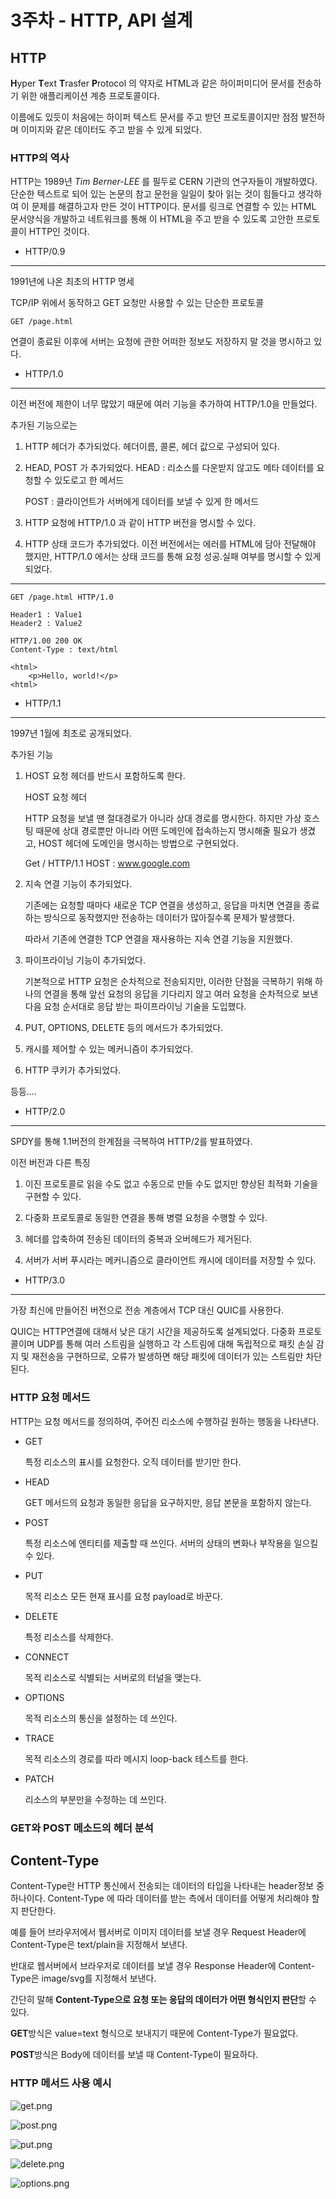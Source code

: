 # 3주차 - HTTP, API 설계

## HTTP

**H**yper
**T**ext
**T**rasfer
**P**rotocol 의 약자로 HTML과 같은 하이퍼미디어 문서를 전송하기 위한 애플리케이션 계층 프로토콜이다.

이름에도 있듯이 처음에는 하이퍼 텍스트 문서를 주고 받던 프로토콜이지만 점점 발전하며 이미지와 같은 데이터도 주고 받을 수 있게 되었다.

### HTTP의 역사

HTTP는 1989년  _Tim Berner-LEE_ 를 필두로 CERN 기관의 연구자들이 개발하였다. 단순한 텍스트로 되어 있는 논문의 참고 문헌을 일일이 찾아 읽는 것이 힘들다고 생각하여 이 문제를 해결하고자 만든 것이 HTTP이다. 문서를 링크로 연결할 수 있는 HTML 문서양식을 개발하고 네트워크를 통해 이 HTML을 주고 받을 수 있도록 고안한 프로토콜이 HTTP인 것이다.

* HTTP/0.9
---

1991년에 나온 최초의 HTTP 명세

TCP/IP 위에서 동작하고 GET 요청만 사용할 수 있는 단순한 프로토콜

    GET /page.html

연결이 종료된 이후에 서버는 요청에 관한 어떠한 정보도 저장하지 말 것을 명시하고 있다.

* HTTP/1.0
---

이전 버전에 제한이 너무 많았기 때문에 여러 기능을 추가하여 HTTP/1.0을 만들었다.

추가된 기능으로는

1. HTTP 헤더가 추가되었다. 헤더이름, 콜론, 헤더 값으로 구성되어 있다.

2. HEAD, POST 가 추가되었다. 
    HEAD : 리소스를 다운받지 않고도 메타 데이터를 요청할 수 있도로고 한 메서드

    POST : 클라이언트가 서버에게 데이터를 보낼 수 있게 한 메서드

3. HTTP 요청에 HTTP/1.0 과 같이 HTTP 버전을 명시할 수 있다.

4. HTTP 상태 코드가 추가되었다.
    이전 버전에서는 에러를 HTML에 담아 전달해야 했지만, HTTP/1.0 에서는 상태 코드를 통해 요청 성공.실패 여부를 명시할 수 있게 되었다.
---

    GET /page.html HTTP/1.0

    Header1 : Value1
    Header2 : Value2

    HTTP/1.00 200 OK
    Content-Type : text/html

    <html>
        <p>Hello, world!</p>
    <html>


* HTTP/1.1
---

1997년 1월에 최초로 공개되었다.

추가된 기능

1. HOST 요청 헤더를 반드시 포함하도록 한다.

    HOST 요청 헤더

    HTTP 요청을 보낼 땐 절대경로가 아니라 상대 경로를 명시한다. 하지만 가상 호스팅 때문에 상대 경로뿐만 아니라 어떤 도메인에 접속하는지 명시해줄 필요가 생겼고, HOST 헤더에 도메인을 명시하는 방법으로 구현되었다.


    Get / HTTP/1.1
    HOST : www.google.com

2. 지속 연결 기능이 추가되었다.

    기존에는 요청할 때마다 새로운 TCP 연결을 생성하고, 응답을 마치면 연결을 종료하는 방식으로 동작했지만 전송하는 데이터가 많아질수록 문제가 발생했다.

    따라서 기존에 연결한 TCP 연결을 재사용하는 지속 연결 기능을 지원했다.

3. 파이프라이닝 기능이 추가되었다.

    기본적으로 HTTP 요청은 순차적으로 전송되지만, 이러한 단점을 극복하기 위해 하나의 연결을 통해 앞선 요청의 응답을 기다리지 않고 여러 요청을 순차적으로 보낸 다음 요청 순서대로 응답 받는 파이프라이닝 기술을 도입했다.

4. PUT, OPTIONS, DELETE 등의 메서드가 추가되었다.

5. 캐시를 제어할 수 있는 메커니즘이 추가되었다.

6. HTTP 쿠키가 추가되었다.

등등....

* HTTP/2.0
---
SPDY를 통해 1.1버전의 한계점을 극복하여 HTTP/2를 발표하였다. 

이전 버전과 다른 특징

1. 이진 프로토콜로 읽을 수도 없고 수동으로 만들 수도 없지만 향상된 최적화 기술을 구현할 수 있다.

2. 다중화 프로토콜로 동일한 연결을 통해 병렬 요청을 수행할 수 있다.

3. 헤더를 압축하여 전송된 데이터의 중복과 오버헤드가 제거된다.

4. 서버가 서버 푸시라는 메커니즘으로 클라이언트 캐시에 데이터를 저장할 수 있다.


* HTTP/3.0
---

가장 최신에 만들어진 버전으로 전송 계층에서 TCP 대신 QUIC를 사용한다.

QUIC는 HTTP연결에 대해서 낮은 대기 시간을 제공하도록 설계되었다. 다중화 프로토콜이며 UDP를 통해 여러 스트림을 실행하고 각 스트림에 대해 독립적으로 패킷 손실 감지 및 재전송을 구현하므로, 오류가 발생하면 해당 패킷에 데이터가 있는 스트림만 차단된다.


### HTTP 요청 메서드

HTTP는 요청 메서드를 정의하여, 주어진 리소스에 수행하길 원하는 행동을 나타낸다.

* GET

    특정 리소스의 표시를 요청한다. 오직 데이터를 받기만 한다.

* HEAD

    GET 메서드의 요청과 동일한 응답을 요구하지만, 응답 본문을 포함하지 않는다.

* POST

    특정 리소스에 엔티티를 제출할 때 쓰인다. 서버의 상태의 변화나 부작용을 일으킬 수 있다.

* PUT

    목적 리소스 모든 현재 표시를 요청 payload로 바꾼다.

* DELETE

    특정 리소스를 삭제한다.

* CONNECT

    목적 리소스로 식별되는 서버로의 터널을 맺는다.

* OPTIONS

    목적 리소스의 통신을 설정하는 데 쓰인다.

* TRACE

    목적 리소스의 경로를 따라 메시지 loop-back 테스트를 한다.

* PATCH

    리소스의 부분만을 수정하는 데 쓰인다.


### GET와 POST 메소드의 헤더 분석

Content-Type
---

Content-Type란 HTTP 통신에서 전송되는 데이터의 타입을 나타내는 header정보 중 하나이다. Content-Type 에 따라 데이터를 받는 측에서 데이터를 어떻게 처리해야 할 지 판단한다.

예를 들어 브라우저에서 웹서버로 이미지 데이터를 보낼 경우 Request Header에 Content-Type은 text/plain을 지정해서 보낸다.

반대로 웹서버에서 브라우저로 데이터를 보낼 경우 Response Header에 Content-Type은 image/svg를 지정해서 보낸다.

간단히 말해 **Content-Type으로 요청 또는 응답의 데이터가 어떤 형식인지 판단**할 수 있다.

**GET**방식은 value=text 형식으로 보내지기 때문에 Content-Type가 필요없다.

**POST**방식은 Body에 데이터를 보낼 때 Content-Type이 필요하다.


### HTTP 메서드 사용 예시
![get.png](https://github.com/Juyoung03/2024-1-Web-Study/assets/161465764/c19aace6-c0a5-4fc4-903a-870fa9c699ba)

![post.png](https://github.com/Juyoung03/2024-1-Web-Study/assets/161465764/75690f37-a311-4f7a-b92d-b3073994c0ea)

![put.png](https://github.com/Juyoung03/2024-1-Web-Study/assets/161465764/1c90e278-8ce0-49e2-a043-375d928ff7a3)

![delete.png](https://github.com/Juyoung03/2024-1-Web-Study/assets/161465764/e92d3fd0-d08a-4953-9223-d85f78f54e67)

![options.png](https://github.com/Juyoung03/2024-1-Web-Study/assets/161465764/ce8a6ed4-4123-4a05-ab4f-952eae10f98e)